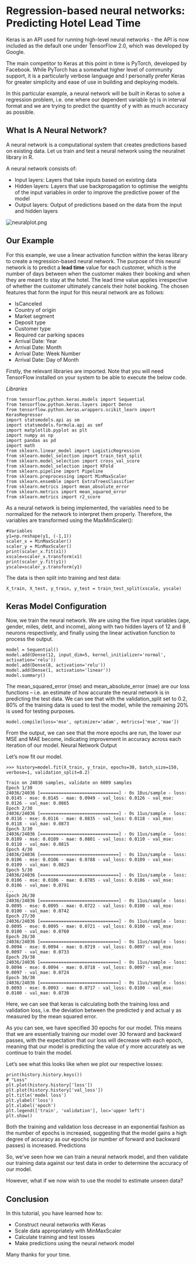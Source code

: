 # Regression-based neural networks: Predicting Hotel Lead Time

Keras is an API used for running high-level neural networks - the API is now included as the default one under TensorFlow 2.0, which was developed by Google.

The main competitor to Keras at this point in time is PyTorch, developed by Facebook. While PyTorch has a somewhat higher level of community support, it is a particularly verbose language and I personally prefer Keras for greater simplicity and ease of use in building and deploying models.

In this particular example, a neural network will be built in Keras to solve a regression problem, i.e. one where our dependent variable (y) is in interval format and we are trying to predict the quantity of y with as much accuracy as possible.

## What Is A Neural Network?

A neural network is a computational system that creates predictions based on existing data. Let us train and test a neural network using the neuralnet library in R.

A neural network consists of:

- Input layers: Layers that take inputs based on existing data
- Hidden layers: Layers that use backpropagation to optimise the weights of the input variables in order to improve the predictive power of the model
- Output layers: Output of predictions based on the data from the input and hidden layers

![neuralplot.png](https://github.com/MGCodesandStats/hotel-modelling/blob/master/images/neuralplot.png)

## Our Example

For this example, we use a linear activation function within the keras library to create a regression-based neural network. The purpose of this neural network is to predict a **lead time** value for each customer, which is the number of days between when the customer makes their booking and when they are meant to stay at the hotel. The lead time value applies irrespective of whether the customer ultimately cancels their hotel booking. The chosen features that form the input for this neural network are as follows:

- IsCanceled
- Country of origin
- Market segment
- Deposit type
- Customer type
- Required car parking spaces
- Arrival Date: Year
- Arrival Date: Month
- Arrival Date: Week Number
- Arrival Date: Day of Month

Firstly, the relevant libraries are imported. Note that you will need TensorFlow installed on your system to be able to execute the below code.

*Libraries*

```
from tensorflow.python.keras.models import Sequential
from tensorflow.python.keras.layers import Dense
from tensorflow.python.keras.wrappers.scikit_learn import KerasRegressor
import statsmodels.api as sm
import statsmodels.formula.api as smf
import matplotlib.pyplot as plt
import numpy as np
import pandas as pd
import math
from sklearn.linear_model import LogisticRegression
from sklearn.model_selection import train_test_split
from sklearn.model_selection import cross_val_score
from sklearn.model_selection import KFold
from sklearn.pipeline import Pipeline
from sklearn.preprocessing import MinMaxScaler
from sklearn.ensemble import ExtraTreesClassifier
from sklearn.metrics import mean_absolute_error
from sklearn.metrics import mean_squared_error
from sklearn.metrics import r2_score
```

As a neural network is being implemented, the variables need to be normalized for the network to interpret them properly. Therefore, the variables are transformed using the MaxMinScaler():

```
#Variables
y1=np.reshape(y1, (-1,1))
scaler_x = MinMaxScaler()
scaler_y = MinMaxScaler()
print(scaler_x.fit(x1))
xscale=scaler_x.transform(x1)
print(scaler_y.fit(y1))
yscale=scaler_y.transform(y1)
```

The data is then split into training and test data:

```
X_train, X_test, y_train, y_test = train_test_split(xscale, yscale)
```

## Keras Model Configuration

Now, we train the neural network. We are using the five input variables (age, gender, miles, debt, and income), along with two hidden layers of 12 and 8 neurons respectively, and finally using the linear activation function to process the output.

```
model = Sequential()
model.add(Dense(12, input_dim=5, kernel_initializer='normal', activation='relu'))
model.add(Dense(8, activation='relu'))
model.add(Dense(1, activation='linear'))
model.summary()
```

The mean_squared_error (mse) and mean_absolute_error (mae) are our loss functions – i.e. an estimate of how accurate the neural network is in predicting the test data. We can see that with the validation_split set to 0.2, 80% of the training data is used to test the model, while the remaining 20% is used for testing purposes.

```
model.compile(loss='mse', optimizer='adam', metrics=['mse','mae'])
```

From the output, we can see that the more epochs are run, the lower our MSE and MAE become, indicating improvement in accuracy across each iteration of our model.
Neural Network Output

Let’s now fit our model.

```
>>> history=model.fit(X_train, y_train, epochs=30, batch_size=150,  verbose=1, validation_split=0.2)

Train on 24036 samples, validate on 6009 samples
Epoch 1/30
24036/24036 [==============================] - 0s 18us/sample - loss: 0.0145 - mse: 0.0145 - mae: 0.0949 - val_loss: 0.0126 - val_mse: 0.0126 - val_mae: 0.0865
Epoch 2/30
24036/24036 [==============================] - 0s 11us/sample - loss: 0.0116 - mse: 0.0116 - mae: 0.0835 - val_loss: 0.0118 - val_mse: 0.0118 - val_mae: 0.0873
Epoch 3/30
24036/24036 [==============================] - 0s 11us/sample - loss: 0.0109 - mse: 0.0109 - mae: 0.0801 - val_loss: 0.0110 - val_mse: 0.0110 - val_mae: 0.0815
Epoch 4/30
24036/24036 [==============================] - 0s 11us/sample - loss: 0.0106 - mse: 0.0106 - mae: 0.0788 - val_loss: 0.0109 - val_mse: 0.0109 - val_mae: 0.0823
Epoch 5/30
24036/24036 [==============================] - 0s 11us/sample - loss: 0.0106 - mse: 0.0106 - mae: 0.0785 - val_loss: 0.0106 - val_mse: 0.0106 - val_mae: 0.0791
...
Epoch 26/30
24036/24036 [==============================] - 0s 11us/sample - loss: 0.0095 - mse: 0.0095 - mae: 0.0722 - val_loss: 0.0100 - val_mse: 0.0100 - val_mae: 0.0742
Epoch 27/30
24036/24036 [==============================] - 0s 11us/sample - loss: 0.0095 - mse: 0.0095 - mae: 0.0721 - val_loss: 0.0100 - val_mse: 0.0100 - val_mae: 0.0760
Epoch 28/30
24036/24036 [==============================] - 0s 11us/sample - loss: 0.0094 - mse: 0.0094 - mae: 0.0719 - val_loss: 0.0097 - val_mse: 0.0097 - val_mae: 0.0733
Epoch 29/30
24036/24036 [==============================] - 0s 11us/sample - loss: 0.0094 - mse: 0.0094 - mae: 0.0718 - val_loss: 0.0097 - val_mse: 0.0097 - val_mae: 0.0724
Epoch 30/30
24036/24036 [==============================] - 0s 11us/sample - loss: 0.0093 - mse: 0.0093 - mae: 0.0717 - val_loss: 0.0100 - val_mse: 0.0100 - val_mae: 0.0730
```

Here, we can see that keras is calculating both the training loss and validation loss, i.e. the deviation between the predicted y and actual y as measured by the mean squared error.

As you can see, we have specified 30 epochs for our model. This means that we are essentially training our model over 30 forward and backward passes, with the expectation that our loss will decrease with each epoch, meaning that our model is predicting the value of y more accurately as we continue to train the model.

Let’s see what this looks like when we plot our respective losses:

```
print(history.history.keys())
# "Loss"
plt.plot(history.history['loss'])
plt.plot(history.history['val_loss'])
plt.title('model loss')
plt.ylabel('loss')
plt.xlabel('epoch')
plt.legend(['train', 'validation'], loc='upper left')
plt.show()
```

Both the training and validation loss decrease in an exponential fashion as the number of epochs is increased, suggesting that the model gains a high degree of accuracy as our epochs (or number of forward and backward passes) is increased.
Predictions

So, we’ve seen how we can train a neural network model, and then validate our training data against our test data in order to determine the accuracy of our model.

However, what if we now wish to use the model to estimate unseen data?


## Conclusion

In this tutorial, you have learned how to:

- Construct neural networks with Keras
- Scale data appropriately with MinMaxScaler
- Calculate training and test losses
- Make predictions using the neural network model

Many thanks for your time.
